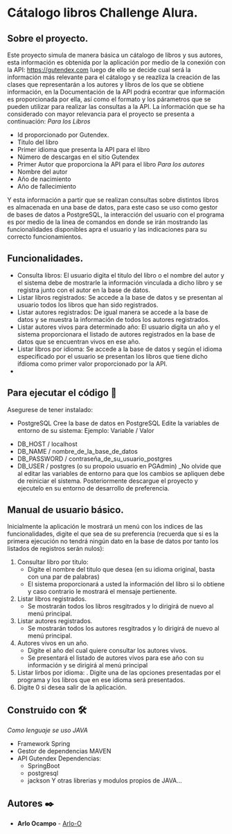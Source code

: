 # Cátalogo libros Challenge Alura.

## Sobre el proyecto.

Este proyecto simula de manera básica un cátalogo de libros y sus autores, esta información es obtenida por la aplicación por medio de la conexión con la API: https://gutendex.com luego de ello se decide cual será la información más relevante para el cátalogo y se reazliza la creación de las clases que representarán a los autores y libros de los que se obtiene información, en la Documentación de la API podrá econtrar que información es proporcionada por ella, así como el formato y los párametros que se pueden utilizar para realizar las consultas a la API.
La información que se ha considerado con mayor relevancia para el proyecto se presenta a continuación:
_Para los Libros_
- Id proporcionado por Gutendex.
- Titulo del libro
- Primer idioma que presenta la API para el libro
- Número de descargas en el sitio Gutendex
- Primer Autor que proporciona la API para el libro
_Para los autores_
- Nombre del autor
- Año de nacimiento
- Año de fallecimiento

Y esta información a partir que se realizan consultas sobre distintos libros es almacenada en una base de datos, para este caso se uso como gestor de bases de datos a PostgreSQL, la interacción del usuario con el programa es por medio de la linea de comandos en donde se irán mostrando las funcionalidades disponibles apra el usuario y las indicaciones para su correcto funcionamientos.

## Funcionalidades.
- Consulta libros: El usuario digita el titulo del libro o el nombre del autor y el sistema debe de mostrarle la información vinculada a dicho libro y se registra junto con el autor en la base de datos.
- Listar libros registrados: Se accede a la base de datos y se presentan al usuario todos los libros que han sido registrados.
- Listar autores registrados: De igual manera se accede a la base de datos y se muestra la información de todos los autores registrados.
- Listar autores vivos para determinado año: El usuario digita un año y el sistema proporcionara el listado de autores registrados en la base de datos que se encuentran vivos en ese año.
- Listar libros por idioma: Se accede a la base de datos y según el idioma especificado por el usuario se presentan los libros que tiene dicho ifdioma como primer valor proporcionado por la API.
- 
## Para ejecutar el código 🚀

Asegurese de tener instalado:
* PostgreSQL
  Cree la base de datos en PostgreSQL
Edite la variables de entorno de su sistema:
Ejemplo:
Variable / Valor
 - DB_HOST / localhost
 - DB_NAME / nombre_de_la_base_de_datos
 - DB_PASSWORD / contraseña_de_su_usuario_postgres
 - DB_USER / postgres (o su propoio usuario en PGAdmin)
   _No olvide que al editar las variables de entorno para que los cambios se apliquen debe de reiniciar el sistema.
Posteriormente descargue el proyecto y ejecutelo en su entorno de desarrollo de preferencia.

## Manual de usuario básico.
Inicialmente la aplicación le mostrará un menú con los indices de las funcionalidades, digite el que sea de su preferencia (recuerda que si es la primera ejecución no tendrá ningún dato en la base de datos por tanto los listados de registros serán nulos):
1. Consultar libro por titulo:
     - Digite el nombre del titulo que desea (en su idioma original, basta con una par de palabras)
     - El sistema proporcionará a usted la información del libro si lo obtiene y caso contrario le mostrará el mensaje pertienente.
2. Listar libros registrados.
     - Se mostrarán todos los libros resgitrados y lo dirigirá de nuevo al menú principal.
3. Listar autores registrados.
     - Se mostrarán todos los autores resgitrados y lo dirigirá de nuevo al menú principal.
4. Autores vivos en un año.
     - Digite el año del cual quiere consultar los autores vivos.
     - Se presentará el listado de autores vivos para ese año con su información y se dirigirá al menú principal
5. Listar lirbos por idioma:
     . Digite una de las opciones presentadas por el programa y los libros que en ese idioma será presentados.
0. Digite 0 si desea salir de la aplicación.


## Construido con 🛠️

_Como lenguaje se uso JAVA_

* Framework Spring
* Gestor de dependencias MAVEN
* API Gutendex
Dependencias:
  * SpringBoot
  * postgresql
  * jackson
Y otras librerias y modulos propios de JAVA...

## Autores ✒️

* **Arlo Ocampo** - [Arlo-O](https://github.com/Arlo-O)
